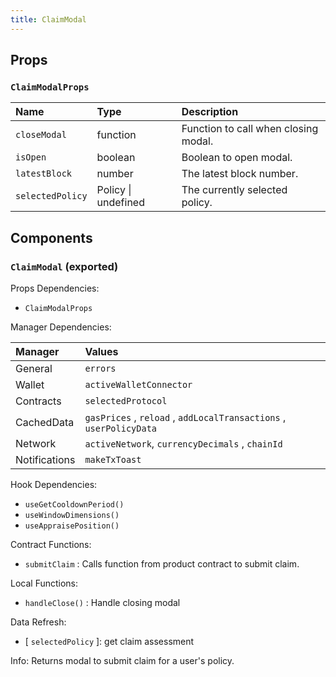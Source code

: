 ```yaml
---
title: ClaimModal
---
```


## Props

### `ClaimModalProps`

| Name | Type | Description                                                          |
| :--- | :--- | :------------------------------------------------------------------- |
| `closeModal` | function | Function to call when closing modal.
| `isOpen` | boolean | Boolean to open modal.
| `latestBlock` | number | The latest block number.
| `selectedPolicy` | Policy \| undefined | The currently selected policy.

## Components

### `ClaimModal` (exported)

Props Dependencies:

- `ClaimModalProps`

Manager Dependencies:

| Manager | Values                                                          |
| :--- | :------------------------------------------------------------------- |
| General | `errors`
| Wallet | `activeWalletConnector`
| Contracts | `selectedProtocol`
| CachedData | `gasPrices` , `reload` , `addLocalTransactions` , `userPolicyData`
| Network | `activeNetwork`, `currencyDecimals` , `chainId`
| Notifications | `makeTxToast`

Hook Dependencies:

- `useGetCooldownPeriod()`
- `useWindowDimensions()`
- `useAppraisePosition()`

Contract Functions:

- `submitClaim` : Calls function from product contract to submit claim.

Local Functions:

- `handleClose()` : Handle closing modal

Data Refresh:

- [ `selectedPolicy` ]: get claim assessment

Info: Returns modal to submit claim for a user's policy.
